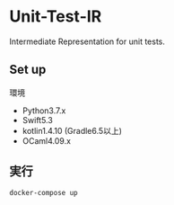 # Unit-Test-IR

Intermediate Representation for unit tests.

## Set up

環境

- Python3.7.x
- Swift5.3
- kotlin1.4.10 (Gradle6.5以上)
- OCaml4.09.x


## 実行

```
docker-compose up
```

